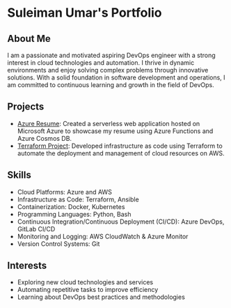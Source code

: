 # Suleiman Umar's Portfolio

## About Me
I am a passionate and motivated aspiring DevOps engineer with a strong interest in cloud technologies and automation. I thrive in dynamic environments and enjoy solving complex problems through innovative solutions. With a solid foundation in software development and operations, I am committed to continuous learning and growth in the field of DevOps.

## Projects
- [Azure Resume](https://github.com/SuleimanUmar/azure-resume): Created a serverless web application hosted on Microsoft Azure to showcase my resume using Azure Functions and Azure Cosmos DB.
- [Terraform Project](https://github.com/SuleimanUmar/aws-sumar-terrafrom): Developed infrastructure as code using Terraform to automate the deployment and management of cloud resources on AWS.

## Skills
- Cloud Platforms: Azure and AWS
- Infrastructure as Code: Terraform, Ansible
- Containerization: Docker, Kubernetes
- Programming Languages: Python, Bash
- Continuous Integration/Continuous Deployment (CI/CD): Azure DevOps, GitLab CI/CD
- Monitoring and Logging: AWS CloudWatch & Azure Monitor
- Version Control Systems: Git

## Interests
- Exploring new cloud technologies and services
- Automating repetitive tasks to improve efficiency
- Learning about DevOps best practices and methodologies
